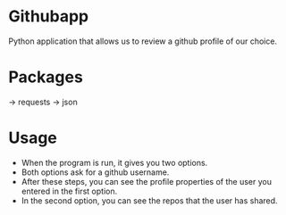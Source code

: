 # Githubapp
Python application that allows us to review a github profile of our choice.

# Packages
-> requests
-> json

# Usage
- When the program is run, it gives you two options.
- Both options ask for a github username.
- After these steps, you can see the profile properties of the user you entered in the first option.
- In the second option, you can see the repos that the user has shared.
